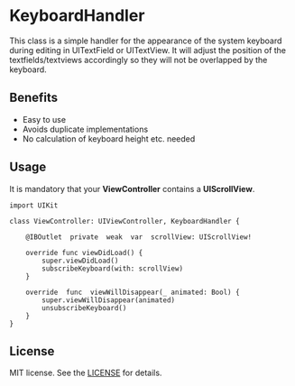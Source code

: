 # KeyboardHandler

This class is a simple handler for the appearance of the system keyboard during editing in UITextField or UITextView. It will adjust the position of the textfields/textviews accordingly so they will not be overlapped by the keyboard.

## Benefits

 - Easy to use
 - Avoids duplicate implementations
 - No calculation of keyboard height etc. needed

## Usage

It is mandatory that your **ViewController** contains a **UIScrollView**.

    import UIKit
    
    class ViewController: UIViewController, KeyboardHandler {
    
		@IBOutlet  private  weak  var  scrollView: UIScrollView!
		
		override func viewDidLoad() {
			super.viewDidLoad()
			subscribeKeyboard(with: scrollView)
		}
	
		override  func  viewWillDisappear(_ animated: Bool) {
			super.viewWillDisappear(animated)
			unsubscribeKeyboard()
		}
	}

## License

MIT license. See the [LICENSE](https://github.com/NM-Appsolut/KeyboardHandler/blob/master/LICENSE) for details.
